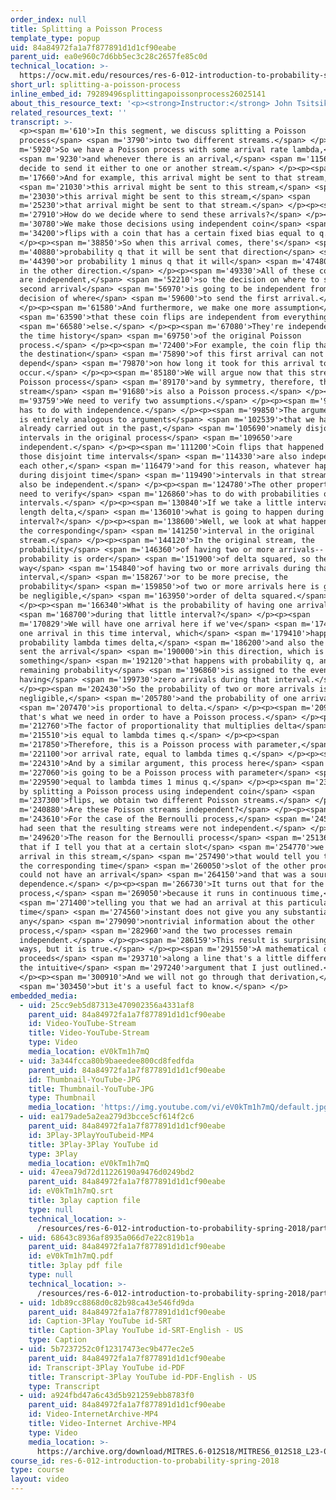```yaml
---
order_index: null
title: Splitting a Poisson Process
template_type: popup
uid: 84a84972fa1a7f877891d1d1cf90eabe
parent_uid: ea0e960c7d6bb5ec3c28c2657fe85c0d
technical_location: >-
  https://ocw.mit.edu/resources/res-6-012-introduction-to-probability-spring-2018/part-iii-random-processes/splitting-a-poisson-process
short_url: splitting-a-poisson-process
inline_embed_id: 79289496splittingapoissonprocess26025141
about_this_resource_text: '<p><strong>Instructor:</strong> John Tsitsiklis</p>'
related_resources_text: ''
transcript: >-
  <p><span m='610'>In this segment, we discuss splitting a Poisson
  process</span> <span m='3790'>into two different streams.</span> </p><p><span
  m='5920'>So we have a Poisson process with some arrival rate lambda,</span>
  <span m='9230'>and whenever there is an arrival,</span> <span m='11560'>we
  decide to send it either to one or another stream.</span> </p><p><span
  m='17660'>And for example, this arrival might be sent to that stream,</span>
  <span m='21030'>this arrival might be sent to this stream,</span> <span
  m='23030'>this arrival might be sent to this stream,</span> <span
  m='25230'>that arrival might be sent to that stream.</span> </p><p><span
  m='27910'>How do we decide where to send these arrivals?</span> </p><p><span
  m='30780'>We make those decisions using independent coin</span> <span
  m='34200'>flips with a coin that has a certain fixed bias equal to q.</span>
  </p><p><span m='38850'>So when this arrival comes, there's</span> <span
  m='40880'>probability q that it will be sent that direction</span> <span
  m='44390'>or probability 1 minus q that it will</span> <span m='47480'>be sent
  in the other direction.</span> </p><p><span m='49330'>All of these coin flips
  are independent,</span> <span m='52210'>so the decision on where to send the
  second arrival</span> <span m='56970'>is going to be independent from the
  decision of where</span> <span m='59600'>to send the first arrival.</span>
  </p><p><span m='61580'>And furthermore, we make one more assumption</span>
  <span m='63590'>that these coin flips are independent from everything</span>
  <span m='66580'>else.</span> </p><p><span m='67080'>They're independent from
  the time history</span> <span m='69750'>of the original Poisson
  process.</span> </p><p><span m='72400'>For example, the coin flip that decides
  the destination</span> <span m='75890'>of this first arrival can not
  depend</span> <span m='79870'>on how long it took for this arrival to
  occur.</span> </p><p><span m='85180'>We will argue now that this stream is a
  Poisson process</span> <span m='89170'>and by symmetry, therefore, this
  stream</span> <span m='91680'>is also a Poisson process.</span> </p><p><span
  m='93759'>We need to verify two assumptions.</span> </p><p><span m='97000'>One
  has to do with independence.</span> </p><p><span m='99850'>The argument here
  is entirely analogous to arguments</span> <span m='102539'>that we have
  already carried out in the past,</span> <span m='105690'>namely disjoint time
  intervals in the original process</span> <span m='109650'>are
  independent.</span> </p><p><span m='111200'>Coin flips that happened during
  those disjoint time intervals</span> <span m='114330'>are also independent of
  each other,</span> <span m='116479'>and for this reason, whatever happens
  during disjoint time</span> <span m='119490'>intervals in that stream will
  also be independent.</span> </p><p><span m='124780'>The other property that we
  need to verify</span> <span m='126860'>has to do with probabilities of small
  intervals.</span> </p><p><span m='130840'>If we take a little interval here of
  length delta,</span> <span m='136010'>what is going to happen during that
  interval?</span> </p><p><span m='138600'>Well, we look at what happens during
  the corresponding</span> <span m='141250'>interval in the original
  stream.</span> </p><p><span m='144120'>In the original stream, the
  probability</span> <span m='146360'>of having two or more arrivals-- this
  probability is order</span> <span m='151900'>of delta squared, so there's no
  way</span> <span m='154840'>of having two or more arrivals during that little
  interval,</span> <span m='158267'>or to be more precise, the
  probability</span> <span m='159850'>of two or more arrivals here is going to
  be negligible,</span> <span m='163950'>order of delta squared.</span>
  </p><p><span m='166340'>What is the probability of having one arrival</span>
  <span m='168700'>during that little interval?</span> </p><p><span
  m='170829'>We will have one arrival here if we've</span> <span m='174180'>had
  one arrival in this time interval, which</span> <span m='179410'>happens with
  probability lambda times delta,</span> <span m='186200'>and also the coin flip
  sent the arrival</span> <span m='190000'>in this direction, which is
  something</span> <span m='192120'>that happens with probability q, and the
  remaining probability</span> <span m='196860'>is assigned to the event of
  having</span> <span m='199730'>zero arrivals during that interval.</span>
  </p><p><span m='202430'>So the probability of two or more arrivals is
  negligible,</span> <span m='205780'>and the probability of one arrival</span>
  <span m='207470'>is proportional to delta.</span> </p><p><span m='209420'>And
  that's what we need in order to have a Poisson process.</span> </p><p><span
  m='212760'>The factor of proportionality that multiplies delta</span> <span
  m='215510'>is equal to lambda times q.</span> </p><p><span
  m='217850'>Therefore, this is a Poisson process with parameter,</span> <span
  m='221100'>or arrival rate, equal to lambda times q.</span> </p><p><span
  m='224310'>And by a similar argument, this process here</span> <span
  m='227060'>is going to be a Poisson process with parameter</span> <span
  m='229590'>equal to lambda times 1 minus q.</span> </p><p><span m='233610'>So
  by splitting a Poisson process using independent coin</span> <span
  m='237300'>flips, we obtain two different Poisson streams.</span> </p><p><span
  m='240880'>Are these Poisson streams independent?</span> </p><p><span
  m='243610'>For the case of the Bernoulli process,</span> <span m='245440'>we
  had seen that the resulting streams were not independent.</span> </p><p><span
  m='249620'>The reason for the Bernoulli process</span> <span m='251360'>was
  that if I tell you that at a certain slot</span> <span m='254770'>we had an
  arrival in this stream,</span> <span m='257490'>that would tell you that in
  the corresponding time</span> <span m='260050'>slot of the other process you
  could not have an arrival</span> <span m='264150'>and that was a source of
  dependence.</span> </p><p><span m='266730'>It turns out that for the Poisson
  process,</span> <span m='269050'>because it runs in continuous time,</span>
  <span m='271400'>telling you that we had an arrival at this particular
  time</span> <span m='274560'>instant does not give you any substantial or
  any</span> <span m='279090'>nontrivial information about the other
  process,</span> <span m='282960'>and the two processes remain
  independent.</span> </p><p><span m='286159'>This result is surprising in some
  ways, but it is true.</span> </p><p><span m='291550'>A mathematical derivation
  proceeds</span> <span m='293710'>along a line that's a little different from
  the intuitive</span> <span m='297240'>argument that I just outlined.</span>
  </p><p><span m='300910'>And we will not go through that derivation,</span>
  <span m='303450'>but it's a useful fact to know.</span> </p>
embedded_media:
  - uid: 25cc9eb5d87313e470902356a4331af8
    parent_uid: 84a84972fa1a7f877891d1d1cf90eabe
    id: Video-YouTube-Stream
    title: Video-YouTube-Stream
    type: Video
    media_location: eV0kTm1h7mQ
  - uid: 3a344fcca80b9baeedee800cd8fedfda
    parent_uid: 84a84972fa1a7f877891d1d1cf90eabe
    id: Thumbnail-YouTube-JPG
    title: Thumbnail-YouTube-JPG
    type: Thumbnail
    media_location: 'https://img.youtube.com/vi/eV0kTm1h7mQ/default.jpg'
  - uid: ea179ade5a2ea279d3bcce5cf614f2c6
    parent_uid: 84a84972fa1a7f877891d1d1cf90eabe
    id: 3Play-3PlayYouTubeid-MP4
    title: 3Play-3Play YouTube id
    type: 3Play
    media_location: eV0kTm1h7mQ
  - uid: 47eea79d72d11226190a9476d0249bd2
    parent_uid: 84a84972fa1a7f877891d1d1cf90eabe
    id: eV0kTm1h7mQ.srt
    title: 3play caption file
    type: null
    technical_location: >-
      /resources/res-6-012-introduction-to-probability-spring-2018/part-iii-random-processes/splitting-a-poisson-process/eV0kTm1h7mQ.srt
  - uid: 68643c8936af8935a066d7e22c819b1a
    parent_uid: 84a84972fa1a7f877891d1d1cf90eabe
    id: eV0kTm1h7mQ.pdf
    title: 3play pdf file
    type: null
    technical_location: >-
      /resources/res-6-012-introduction-to-probability-spring-2018/part-iii-random-processes/splitting-a-poisson-process/eV0kTm1h7mQ.pdf
  - uid: 1db89cc8868d0c82b98ca43e546fd9da
    parent_uid: 84a84972fa1a7f877891d1d1cf90eabe
    id: Caption-3Play YouTube id-SRT
    title: Caption-3Play YouTube id-SRT-English - US
    type: Caption
  - uid: 5b7237252c0f12317473ec9b477ec2e5
    parent_uid: 84a84972fa1a7f877891d1d1cf90eabe
    id: Transcript-3Play YouTube id-PDF
    title: Transcript-3Play YouTube id-PDF-English - US
    type: Transcript
  - uid: a924fbd47a6c43d5b921259ebb8783f0
    parent_uid: 84a84972fa1a7f877891d1d1cf90eabe
    id: Video-InternetArchive-MP4
    title: Video-Internet Archive-MP4
    type: Video
    media_location: >-
      https://archive.org/download/MITRES.6-012S18/MITRES6_012S18_L23-06_300k.mp4
course_id: res-6-012-introduction-to-probability-spring-2018
type: course
layout: video
---
```

